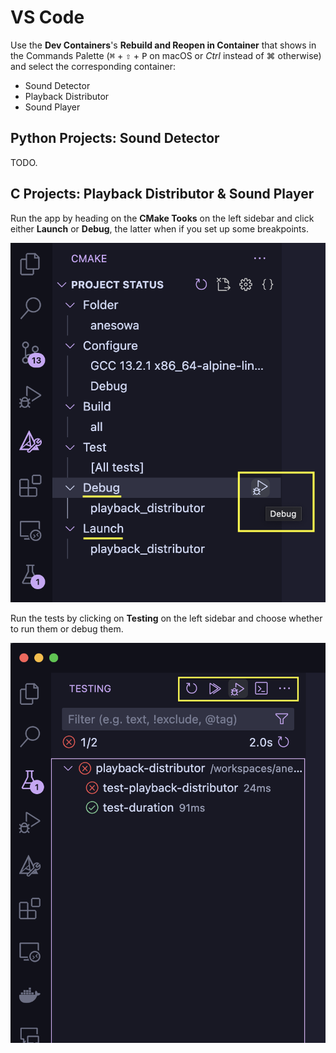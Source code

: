 # VS Code

Use the **Dev Containers**'s **Rebuild and Reopen in Container** that shows in the
Commands Palette (<kbd>⌘</kbd> + <kbd>⇧</kbd> + <kbd>P</kbd> on macOS or *Ctrl* instead
of ⌘ otherwise) and select the corresponding container:

- Sound Detector
- Playback Distributor
- Sound Player

## Python Projects: Sound Detector

TODO.

## C Projects: Playback Distributor & Sound Player

Run the app by heading on the **CMake Tooks** on the left sidebar and click either
**Launch** or **Debug**, the latter when if you set up some breakpoints.

![CMake Tools Run/Debug](docs/images/cmake-tools-run-debug.png)

Run the tests by clicking on **Testing** on the left sidebar and choose whether to run
them or debug them.

![C Tests](docs/images/c-tests.png)